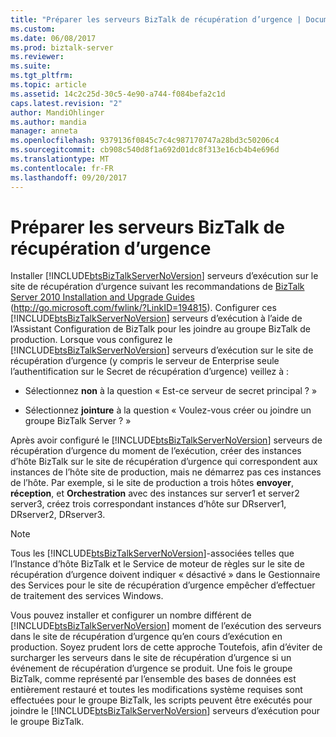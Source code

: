 ```yaml
---
title: "Préparer les serveurs BizTalk de récupération d’urgence | Documents Microsoft"
ms.custom: 
ms.date: 06/08/2017
ms.prod: biztalk-server
ms.reviewer: 
ms.suite: 
ms.tgt_pltfrm: 
ms.topic: article
ms.assetid: 14c2c25d-30c5-4e90-a744-f084befa2c1d
caps.latest.revision: "2"
author: MandiOhlinger
ms.author: mandia
manager: anneta
ms.openlocfilehash: 9379136f0845c7c4c987170747a28bd3c50206c4
ms.sourcegitcommit: cb908c540d8f1a692d01dc8f313e16cb4b4e696d
ms.translationtype: MT
ms.contentlocale: fr-FR
ms.lasthandoff: 09/20/2017
---
```

# <a name="preparing-the-disaster-recovery-biztalk-servers"></a>Préparer les serveurs BizTalk de récupération d’urgence
Installer [!INCLUDE[btsBizTalkServerNoVersion](../includes/btsbiztalkservernoversion-md.md)] serveurs d’exécution sur le site de récupération d’urgence suivant les recommandations de [BizTalk Server 2010 Installation and Upgrade Guides](http://go.microsoft.com/fwlink/?LinkID=194815) (http://go.microsoft.com/fwlink/?LinkID=194815). Configurer ces [!INCLUDE[btsBizTalkServerNoVersion](../includes/btsbiztalkservernoversion-md.md)] serveurs d’exécution à l’aide de l’Assistant Configuration de BizTalk pour les joindre au groupe BizTalk de production. Lorsque vous configurez le [!INCLUDE[btsBizTalkServerNoVersion](../includes/btsbiztalkservernoversion-md.md)] serveurs d’exécution sur le site de récupération d’urgence (y compris le serveur de Enterprise seule l’authentification sur le Secret de récupération d’urgence) veillez à :  
  
-   Sélectionnez **non** à la question « Est-ce serveur de secret principal ? »  
  
-   Sélectionnez **jointure** à la question « Voulez-vous créer ou joindre un groupe BizTalk Server ? »  
  
 Après avoir configuré le [!INCLUDE[btsBizTalkServerNoVersion](../includes/btsbiztalkservernoversion-md.md)] serveurs de récupération d’urgence du moment de l’exécution, créer des instances d’hôte BizTalk sur le site de récupération d’urgence qui correspondent aux instances de l’hôte site de production, mais ne démarrez pas ces instances de l’hôte. Par exemple, si le site de production a trois hôtes **envoyer**, **réception**, et **Orchestration** avec des instances sur server1 et server2 server3, créez trois correspondant instances d’hôte sur DRserver1, DRserver2, DRserver3.  
  
> [!NOTE]  
>  Tous les [!INCLUDE[btsBizTalkServerNoVersion](../includes/btsbiztalkservernoversion-md.md)]-associées telles que l’Instance d’hôte BizTalk et le Service de moteur de règles sur le site de récupération d’urgence doivent indiquer « désactivé » dans le Gestionnaire des Services pour le site de récupération d’urgence empêcher d’effectuer de traitement des services Windows.  
  
 Vous pouvez installer et configurer un nombre différent de [!INCLUDE[btsBizTalkServerNoVersion](../includes/btsbiztalkservernoversion-md.md)] moment de l’exécution des serveurs dans le site de récupération d’urgence qu’en cours d’exécution en production. Soyez prudent lors de cette approche Toutefois, afin d’éviter de surcharger les serveurs dans le site de récupération d’urgence si un événement de récupération d’urgence se produit. Une fois le groupe BizTalk, comme représenté par l’ensemble des bases de données est entièrement restauré et toutes les modifications système requises sont effectuées pour le groupe BizTalk, les scripts peuvent être exécutés pour joindre le [!INCLUDE[btsBizTalkServerNoVersion](../includes/btsbiztalkservernoversion-md.md)] serveurs d’exécution pour le groupe BizTalk.